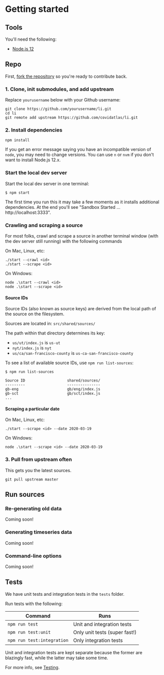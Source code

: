 # Getting started

## Tools

You'll need the following:

* [Node.js 12](https://nodejs.org/en/download/)

## Repo

First, [fork the repository](https://github.com/covidatlas/li.git) so you're ready to contribute back.

### 1. Clone, init submodules, and add upstream

Replace `yourusername` below with your Github username:

```
git clone https://github.com/yourusername/li.git
cd li
git remote add upstream https://github.com/covidatlas/li.git
```

### 2. Install dependencies

```
npm install
```

If you get an error message saying you have an incompatible version of `node`, you may need to change versions.  You can use `n` or `nvm` if you don't want to install Node.js 12.x.

### Start the local dev server

Start the local dev server in one terminal:

```
$ npm start
```

The first time you run this it may take a few moments as it installs additional dependencies.  At the end you'll see "Sandbox Started ... http://localhost:3333".


### Crawling and scraping a source

For most folks, crawl and scrape a source in another terminal window (with the dev server still running) with the following commands

On Mac, Linux, etc:
```
./start --crawl <id>
./start --scrape <id>
```

On Windows:
```
node .\start --crawl <id>
node .\start --scrape <id>
```

#### Source IDs

Source IDs (also known as source keys) are derived from the local path of the source on the filesystem.

Sources are located in: `src/shared/sources/`

The path within that directory determines its key:
- `us/ut/index.js` is `us-ut`
- `nyt/index.js` is `nyt`
- `us/ca/san-francisco-county` is `us-ca-san-francisco-county`

To see a list of available source IDs, use `npm run list-sources`:

```
$ npm run list-sources

Source ID                   shared/sources/
---------                   ---------------
gb-eng                      gb/eng/index.js
gb-sct                      gb/sct/index.js
...
```


#### Scraping a particular date

On Mac, Linux, etc:
```
./start --scrape <id> --date 2020-03-19
```

On Windows:
```
node .\start --scrape <id> --date 2020-03-19
```



### 3. Pull from upstream often

This gets you the latest sources.

```
git pull upstream master
```


## Run sources



### Re-generating old data

Coming soon!


### Generating timeseries data

Coming soon!


### Command-line options

Coming soon!


## Tests

We have unit tests and integration tests in the `tests` folder.

Run tests with the following:

| Command | Runs |
| --- | --- |
| `npm run test` | Unit and integration tests |
| `npm run test:unit` | Only unit tests (super fast!) |
| `npm run test:integration` | Only integration tests |

Unit and integration tests are kept separate because the former are
blazingly fast, while the latter may take some time.

For more info, see [Testing](./docs/testing.md).
